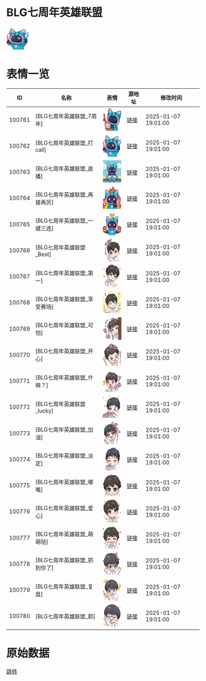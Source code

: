 # BLG七周年英雄联盟

<img src="./cover.png" height="60" alt="cover" />

# 表情一览

|ID|名称|表情|源地址|修改时间|
|----|----|----|----|----|
|100761|[BLG七周年英雄联盟_7周年]|<img src="./pic/100761_%5BBLG七周年英雄联盟_7周年%5D.png" height="60" alt="7周年"/>|[链接](https://i0.hdslb.com/bfs/garb/e50964e30b486ab9ad5c9c9d34a395e67f7871cc.png)|2025-01-07 19:01:00|
|100762|[BLG七周年英雄联盟_打call]|<img src="./pic/100762_%5BBLG七周年英雄联盟_打call%5D.png" height="60" alt="打call"/>|[链接](https://i0.hdslb.com/bfs/garb/e234e43e36684ca33e0112c68d3d11a231c555ac.png)|2025-01-07 19:01:00|
|100763|[BLG七周年英雄联盟_直播]|<img src="./pic/100763_%5BBLG七周年英雄联盟_直播%5D.png" height="60" alt="直播"/>|[链接](https://i0.hdslb.com/bfs/garb/fb42d1f8c1a487a8447a3e1b7365f40eb8540677.png)|2025-01-07 19:01:00|
|100764|[BLG七周年英雄联盟_再接再厉]|<img src="./pic/100764_%5BBLG七周年英雄联盟_再接再厉%5D.png" height="60" alt="再接再厉"/>|[链接](https://i0.hdslb.com/bfs/garb/4133318f0f62af713e7b11ea2d13976799610f70.png)|2025-01-07 19:01:00|
|100765|[BLG七周年英雄联盟_一键三连]|<img src="./pic/100765_%5BBLG七周年英雄联盟_一键三连%5D.png" height="60" alt="一键三连"/>|[链接](https://i0.hdslb.com/bfs/garb/7be65e916fb5fe8067b17008965d829da4649621.png)|2025-01-07 19:01:00|
|100766|[BLG七周年英雄联盟_Best]|<img src="./pic/100766_%5BBLG七周年英雄联盟_Best%5D.png" height="60" alt="Best"/>|[链接](https://i0.hdslb.com/bfs/garb/bc8d623de9af305591c80ba522a1b19f9b4e3cc7.png)|2025-01-07 19:01:00|
|100767|[BLG七周年英雄联盟_第一]|<img src="./pic/100767_%5BBLG七周年英雄联盟_第一%5D.png" height="60" alt="第一"/>|[链接](https://i0.hdslb.com/bfs/garb/d4eb0108e6b63ada9e05ec49c424423b058e6394.png)|2025-01-07 19:01:00|
|100768|[BLG七周年英雄联盟_享受赛场]|<img src="./pic/100768_%5BBLG七周年英雄联盟_享受赛场%5D.png" height="60" alt="享受赛场"/>|[链接](https://i0.hdslb.com/bfs/garb/aec981a1029c5a2bedbf9f5589014a56de40c2d8.png)|2025-01-07 19:01:00|
|100769|[BLG七周年英雄联盟_可怕]|<img src="./pic/100769_%5BBLG七周年英雄联盟_可怕%5D.png" height="60" alt="可怕"/>|[链接](https://i0.hdslb.com/bfs/garb/1afda219b652cdbd7cad7bb30011df9baec9d1c7.png)|2025-01-07 19:01:00|
|100770|[BLG七周年英雄联盟_开心]|<img src="./pic/100770_%5BBLG七周年英雄联盟_开心%5D.png" height="60" alt="开心"/>|[链接](https://i0.hdslb.com/bfs/garb/b263b139ef5848df277d1c038a2c58d52b6f6c8f.png)|2025-01-07 19:01:00|
|100771|[BLG七周年英雄联盟_什嘛？]|<img src="./pic/100771_%5BBLG七周年英雄联盟_什嘛？%5D.png" height="60" alt="什嘛？"/>|[链接](https://i0.hdslb.com/bfs/garb/ae00a31d6541f2a65cbaf0a58c0b016be5b2871e.png)|2025-01-07 19:01:00|
|100772|[BLG七周年英雄联盟_lucky]|<img src="./pic/100772_%5BBLG七周年英雄联盟_lucky%5D.png" height="60" alt="lucky"/>|[链接](https://i0.hdslb.com/bfs/garb/f724d7db67a55030056d2db43046ff1aa77edd8b.png)|2025-01-07 19:01:00|
|100773|[BLG七周年英雄联盟_加油]|<img src="./pic/100773_%5BBLG七周年英雄联盟_加油%5D.png" height="60" alt="加油"/>|[链接](https://i0.hdslb.com/bfs/garb/07c2ad9a481b5dc72902c91b28e8e91461cb569f.png)|2025-01-07 19:01:00|
|100774|[BLG七周年英雄联盟_淡定]|<img src="./pic/100774_%5BBLG七周年英雄联盟_淡定%5D.png" height="60" alt="淡定"/>|[链接](https://i0.hdslb.com/bfs/garb/e9f82efc619e5dd3f50e589c38145d6fe3aaeee2.png)|2025-01-07 19:01:00|
|100775|[BLG七周年英雄联盟_嘟嘴]|<img src="./pic/100775_%5BBLG七周年英雄联盟_嘟嘴%5D.png" height="60" alt="嘟嘴"/>|[链接](https://i0.hdslb.com/bfs/garb/faaa7f7726f52be1bd2ffbc70665151107f9c1ea.png)|2025-01-07 19:01:00|
|100776|[BLG七周年英雄联盟_爱心]|<img src="./pic/100776_%5BBLG七周年英雄联盟_爱心%5D.png" height="60" alt="爱心"/>|[链接](https://i0.hdslb.com/bfs/garb/f86e3cfcdb2d866705995046786739ed5df796ab.png)|2025-01-07 19:01:00|
|100777|[BLG七周年英雄联盟_萌萌哒]|<img src="./pic/100777_%5BBLG七周年英雄联盟_萌萌哒%5D.png" height="60" alt="萌萌哒"/>|[链接](https://i0.hdslb.com/bfs/garb/54bd62b1977b4e172dd6e9c22cdc48e1e5966470.png)|2025-01-07 19:01:00|
|100778|[BLG七周年英雄联盟_抓到你了]|<img src="./pic/100778_%5BBLG七周年英雄联盟_抓到你了%5D.png" height="60" alt="抓到你了"/>|[链接](https://i0.hdslb.com/bfs/garb/1ba7fa62ed050b00bb6263580a8755d6626f6338.png)|2025-01-07 19:01:00|
|100779|[BLG七周年英雄联盟_复盘]|<img src="./pic/100779_%5BBLG七周年英雄联盟_复盘%5D.png" height="60" alt="复盘"/>|[链接](https://i0.hdslb.com/bfs/garb/ac662a4115a5557e560f442c30856ba73e6c1b72.png)|2025-01-07 19:01:00|
|100780|[BLG七周年英雄联盟_耶]|<img src="./pic/100780_%5BBLG七周年英雄联盟_耶%5D.png" height="60" alt="耶"/>|[链接](https://i0.hdslb.com/bfs/garb/337b01fd1658c4ac9fc462711025b397bf2454f7.png)|2025-01-07 19:01:00|

# 原始数据

[跳转](./raw.json)


